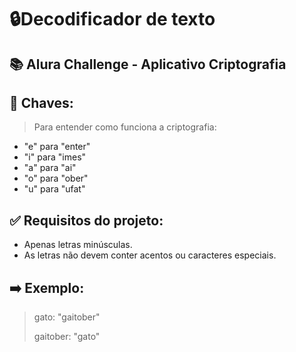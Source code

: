 # 🔒Decodificador de texto 

## 📚 Alura Challenge - Aplicativo Criptografia

## 🔑 Chaves: 
> Para entender como funciona a criptografia:
- "e" para "enter"
- "i" para "imes"
- "a" para "ai"
- "o" para "ober"
- "u" para "ufat"

## ✅ Requisitos do projeto:
- Apenas letras minúsculas.
- As letras não devem conter acentos ou caracteres especiais.

## ➡️ Exemplo:
> gato: "gaitober"
>
> gaitober: "gato"
